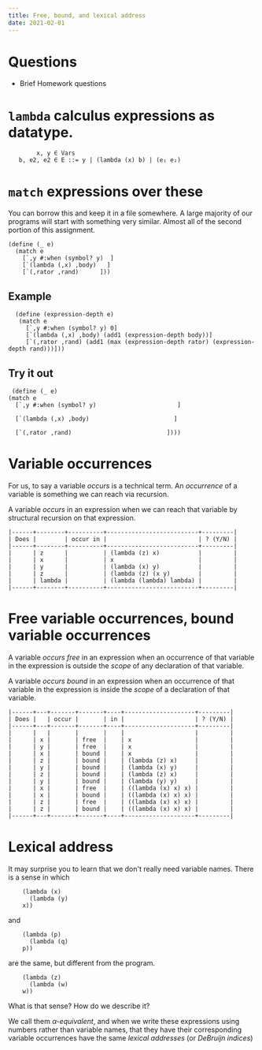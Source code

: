 ```yaml
---
title: Free, bound, and lexical address
date: 2021-02-01
---
```


# Questions 
  + Brief Homework questions 

# `lambda` calculus expressions as datatype.

```
        x, y ∈ Vars
   b, e2, e2 ∈ E ::= y | (lambda (x) b) | (e₁ e₂)
```

# `match` expressions over these 
  
  You can borrow this and keep it in a file somewhere. A large
  majority of our programs will start with something very
  similar. Almost all of the second portion of this assignment.
  
```racket
(define (_ e)
  (match e
    [`,y #:when (symbol? y)  ]
    [`(lambda (,x) ,body)   ]
    [`(,rator ,rand)      ]))
```

## Example

```racket
  (define (expression-depth e)
   (match e
     [`,y #:when (symbol? y) 0]
     [`(lambda (,x) ,body) (add1 (expression-depth body))]
     [`(,rator ,rand) (add1 (max (expression-depth rator) (expression-depth rand)))]))
```

## Try it out

```racket
 (define (_ e)
(match e
  [`,y #:when (symbol? y)                       ]

  [`(lambda (,x) ,body)                        ]

  [`(,rator ,rand)                           ])))
```

# Variable occurrences

 For us, to say a variable *occurs* is a technical term. An
 *occurrence* of a variable is something we can reach via recursion.

 A variable *occurs* in an expression when we can reach that variable
 by structural recursion on that expression.

    |------+--------+----------+--------------------------+---------|
    | Does |        | occur in |                          | ? (Y/N) |
    |------+--------+----------+--------------------------+---------|
    |      | z      |          | (lambda (z) x)           |         |
    |      | x      |          | x                        |         |
    |      | y      |          | (lambda (x) y)           |         |
    |      | z      |          | (lambda (z) (x y)        |         |
    |      | lambda |          | (lambda (lambda) lambda) |         |
    |------+--------+----------+--------------------------+---------|

#  Free variable occurrences, bound variable occurrences 

  A variable *occurs* *free* in an expression when an occurrence of
  that variable in the expression is outside the *scope* of any
  declaration of that variable.

  A variable *occurs* *bound* in an expression when an occurrence of
  that variable in the expression is inside the *scope* of a
  declaration of that variable.

    |------+---+-------+-------+----+--------------------+---------|
    | Does |   | occur |       | in |                    | ? (Y/N) |
    |------+---+-------+-------+----+--------------------+---------|
    |      |   |       |       |    |                    |         |
    |      | x |       | free  |    | x                  |         |
    |      | y |       | free  |    | x                  |         |
    |      | x |       | bound |    | x                  |         |
    |      | z |       | bound |    | (lambda (z) x)     |         |
    |      | y |       | bound |    | (lambda (x) y)     |         |
    |      | z |       | bound |    | (lambda (z) x)     |         |
    |      | y |       | bound |    | (lambda (y) y)     |         |
    |      | x |       | free  |    | ((lambda (x) x) x) |         |
    |      | x |       | bound |    | ((lambda (x) x) x) |         |
    |      | z |       | free  |    | ((lambda (x) x) x) |         |
    |      | z |       | bound |    | ((lambda (x) x) x) |         |
    |------+---+-------+-------+----+--------------------+---------|

# Lexical address

  It may surprise you to learn that we don't really need variable
  names. There is a sense in which

```racket
    (lambda (x)
      (lambda (y)
	x))
```

  and 

```racket
    (lambda (p)
      (lambda (q)
	p))
```
  
  are the same, but different from the program. 
  
```racket
    (lambda (z)
      (lambda (w)
	w))
```
  
  What is that sense? How do we describe it? 
  
  We call them *α-equivalent*, and when we write these expressions
  using numbers rather than variable names, that they have their
  corresponding variable occurrences have the same *lexical*
  *addresses* (or *DeBruijn* *indices*)
  
  
  

